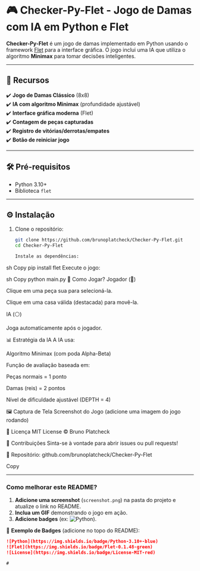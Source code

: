 # 🎮 Checker-Py-Flet - Jogo de Damas com IA em Python e Flet

**Checker-Py-Flet** é um jogo de damas implementado em Python usando o framework [Flet](https://flet.dev/) para a interface gráfica. O jogo inclui uma IA que utiliza o algoritmo **Minimax** para tomar decisões inteligentes.

---

## 📌 **Recursos**
✔️ **Jogo de Damas Clássico** (8x8)  
✔️ **IA com algoritmo Minimax** (profundidade ajustável)  
✔️ **Interface gráfica moderna** (Flet)  
✔️ **Contagem de peças capturadas**  
✔️ **Registro de vitórias/derrotas/empates**  
✔️ **Botão de reiniciar jogo**  

---

## 🛠️ **Pré-requisitos**
- Python 3.10+  
- Biblioteca `flet`  

---

## ⚙️ **Instalação**
1. Clone o repositório:
   ```sh
   git clone https://github.com/brunoplatcheck/Checker-Py-Flet.git
   cd Checker-Py-Flet

   Instale as dependências:

sh
Copy
pip install flet
Execute o jogo:

sh
Copy
python main.py
🎯 Como Jogar?
Jogador (🔴)

Clique em uma peça sua para selecioná-la.

Clique em uma casa válida (destacada) para movê-la.

IA (⚪)

Joga automaticamente após o jogador.

📊 Estratégia da IA
A IA usa:

Algoritmo Minimax (com poda Alpha-Beta)

Função de avaliação baseada em:

Peças normais = 1 ponto

Damas (reis) = 2 pontos

Nível de dificuldade ajustável (DEPTH = 4)

🖼️ Captura de Tela
Screenshot do Jogo (adicione uma imagem do jogo rodando)

📜 Licença
MIT License © Bruno Platcheck

🤝 Contribuições
Sinta-se à vontade para abrir issues ou pull requests!

🔗 Repositório: github.com/brunoplatcheck/Checker-Py-Flet

Copy

---

### **Como melhorar este README?**
1. **Adicione uma screenshot** (`screenshot.png`) na pasta do projeto e atualize o link no README.  
2. **Inclua um GIF** demonstrando o jogo em ação.  
3. **Adicione badges** (ex: ![Python](https://img.shields.io/badge/Python-3.10+-blue)).  

📌 **Exemplo de Badges** (adicione no topo do README):  
```markdown
![Python](https://img.shields.io/badge/Python-3.10+-blue)  
![Flet](https://img.shields.io/badge/Flet-0.1.48-green)  
![License](https://img.shields.io/badge/License-MIT-red)  

#
